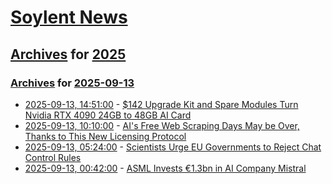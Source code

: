 # [Soylent News](../../../README.md)

## [Archives](../../index.md) for [2025](../index.md)

### [Archives](../../index.md) for [2025-09-13](index.md)

* [2025-09-13, 14:51:00](https://soylentnews.org/article.pl?sid=25/09/13/003254&from=rss) - [$142 Upgrade Kit and Spare Modules Turn Nvidia RTX 4090 24GB to 48GB AI Card](https://soylentnews.org/article.pl?sid=25/09/13/003254&from=rss)
* [2025-09-13, 10:10:00](https://soylentnews.org/article.pl?sid=25/09/11/0338253&from=rss) - [AI's Free Web Scraping Days May be Over, Thanks to This New Licensing Protocol](https://soylentnews.org/article.pl?sid=25/09/11/0338253&from=rss)
* [2025-09-13, 05:24:00](https://soylentnews.org/article.pl?sid=25/09/11/0325209&from=rss) - [Scientists Urge EU Governments to Reject Chat Control Rules](https://soylentnews.org/article.pl?sid=25/09/11/0325209&from=rss)
* [2025-09-13, 00:42:00](https://soylentnews.org/article.pl?sid=25/09/11/0310226&from=rss) - [ASML Invests €1.3bn in AI Company Mistral](https://soylentnews.org/article.pl?sid=25/09/11/0310226&from=rss)
